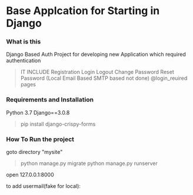 # Base Applcation for Starting in Django

### What is this

Django Based Auth Project for developing new Application which required authentication
>IT INCLUDE
>Registration
>Login
>Logout
>Change Password
>Reset Password (Local Email Based SMTP based not done)
>@login_reuired pages

### Requirements and Installation
Python 3.7
Django==3.0.8

>pip install django-crispy-forms

### How To Run the project
goto directory "mysite"
>python manage.py migrate
>python manage.py runserver

open 127.0.0.1:8000

to add usermail(fake for local):